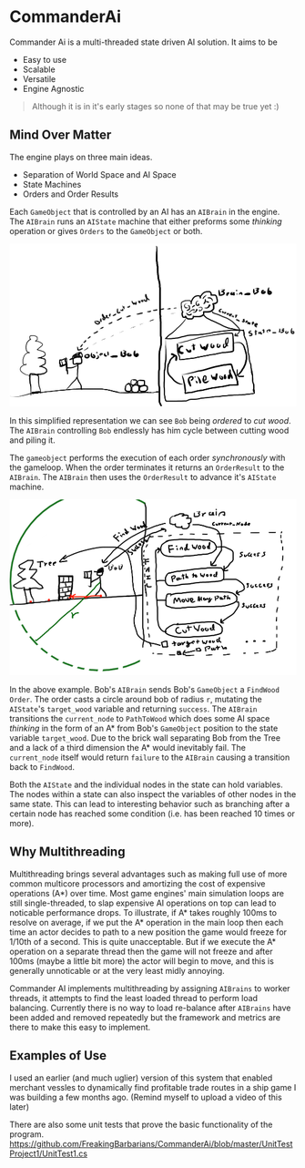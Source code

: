 # CommanderAi

Commander Ai is a multi-threaded state driven AI solution. It aims to be

- Easy to use
- Scalable
- Versatile
- Engine Agnostic

> Although it is in it's early stages so none of that may be true yet :)

## Mind Over Matter

The engine plays on three main ideas.

- Separation of World Space and AI Space
- State Machines
- Orders and Order Results

Each `GameObject` that is controlled by an AI has an `AIBrain` in the engine. The `AIBrain` runs an `AIState` machine that either preforms some _thinking_ operation or gives `Orders` to the `GameObject` or both.

![Image failed to load :(](https://raw.githubusercontent.com/FreakingBarbarians/CommanderAi/master/Images/Fig_0.png "Bob hard at work")

In this simplified representation we can see `Bob` being _ordered_ to _cut wood_. The `AIBrain` controlling `Bob` endlessly has him cycle between cutting wood and piling it.

The `gameobject` performs the execution of each order *synchronously* with the gameloop. When the order terminates it returns an `OrderResult` to the `AIBrain`. The `AIBrain` then uses the `OrderResult` to advance it's `AIState` machine.

![Image failed to load :(](https://raw.githubusercontent.com/FreakingBarbarians/CommanderAi/master/Images/Fig_1.png "Bob's gotta think a bit harder now.")

In the above example. Bob's `AIBrain` sends Bob's `GameObject` a `FindWood` `Order`. The order casts a circle around bob of radius `r`, mutating the `AIState`'s `target_wood` variable and returning `success`. The `AIBrain` transitions the `current_node` to `PathToWood` which does some AI space _thinking_ in the form of an A* from Bob's `GameObject` position to the state variable `target_wood`. Due to the brick wall separating Bob from the Tree and a lack of a third dimension the A* would inevitably fail. The `current_node` itself would return `failure` to the `AIBrain` causing a transition back to `FindWood`.

Both the `AIState` and the individual nodes in the state can hold variables. The nodes within a state can also inspect the variables of other nodes in the same state. This can lead to interesting behavior such as branching after a certain node has reached some condition (i.e. has been reached 10 times or more).

## Why Multithreading

Multithreading brings several advantages such as making full use of more common multicore processors and amortizing the cost of expensive operations (A*) over time. Most game engines' main simulation loops are still single-threaded, to slap expensive AI operations on top can lead to noticable performance drops. To illustrate, if A* takes roughly 100ms to resolve on average, if we put the A* operation in the main loop then each time an actor decides to path to a new position the game would freeze for 1/10th of a second. This is quite unacceptable. But if we execute the A* operation on a separate thread then the game will not freeze and after 100ms (maybe a little bit more) the actor will begin to move, and this is generally unnoticable or at the very least midly annoying.

Commander AI implements multithreading by assigning `AIBrains` to worker threads, it attempts to find the least loaded thread to perform load balancing. Currently there is no way to load re-balance after `AIBrains` have been added and removed repeatedly but the framework and metrics are there to make this easy to implement.

## Examples of Use

I used an earlier (and much uglier) version of this system that enabled merchant vessles to dynamically find profitable trade routes in a ship game I was building a few months ago. (Remind myself to upload a video of this later)

There are also some unit tests that prove the basic functionality of the program.
https://github.com/FreakingBarbarians/CommanderAi/blob/master/UnitTestProject1/UnitTest1.cs
